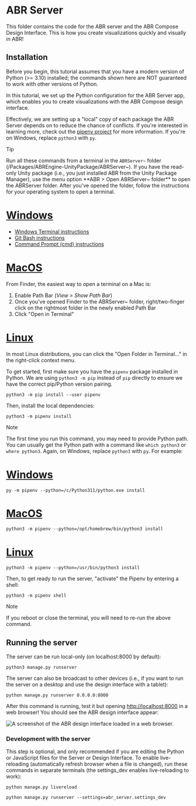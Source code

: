 # ABR Server

This folder contains the code for the ABR server and the ABR Compose Design
Interface. This is how you create visualizations quickly and visually in ABR!

## Installation

Before you begin, this tutorial assumes that you have a modern version of Python
(>= 3.10) installed; the commands shown here are NOT guaranteed to work with
other versions of Python.

In this tutorial, we set up the Python configuration for the ABR Server app,
which enables you to create visualizations with the ABR Compose design interface.

Effectively, we are setting up a "local" copy of each package the ABR Server
depends on to reduce the chance of conflicts. If you're interested in learning
more, check out the [pipenv project](https://docs.pipenv.org/) for more
information. If you're on Windows, replace `python3` with `py`.

> [!TIP]
> Run all these commands from a terminal in the `ABRServer~` folder (<Your 
> Project>/Packages/ABREngine-UnityPackage/ABRServer~). If you have the read-only
> Unity package (i.e., you just installed ABR from the Unity Package Manager), use
> the menu option **ABR > Open ABRServer~ folder** to open the ABRServer folder.
> After you've opened the folder, follow the instructions for your operating
> system to open a terminal.
> 
> # [Windows](#tab/windows)
> - [Windows Terminal
>   instructions](https://johnwargo.com/posts/2024/launch-windows-terminal/)
> - [Git Bash instructions](https://stackoverflow.com/questions/72100187/how-to-open-git-bash-from-specific-folder-in-windows-11)
> - [Command Prompt (cmd)
>   instructions](https://www.howtogeek.com/789662/how-to-open-a-cmd-window-in-a-folder-on-windows/)
>
> # [MacOS](#tab/mac)
> From Finder, the easiest way to open a terminal on a Mac is:
> 1. Enable Path Bar (*View > Show Path Bar*)
> 2. Once you've opened Finder to the ABRServer~ folder, right/two-finger click
>    on the rightmost folder in the newly enabled Path Bar
> 3. Click "Open in Terminal"
>
> # [Linux](#tab/linux)
> In most Linux distributions, you can click the "Open Folder in Terminal..." in the
> right-click context menu.

To get started, first make sure you have the `pipenv` package installed in
Python. We are using `python3 -m pip` instead of `pip` directly to ensure we
have the correct pip/Python version pairing.

```
python3 -m pip install --user pipenv
```

Then, install the local dependencies:

```
python3 -m pipenv install
```

> [!NOTE]
> The first time you run this command, you may need to provide Python path. You
> can usually get the Python path with a command like `which python3` or `where
> python3`. Again, on Windows, replace `python3` with `py`. For example:
> 
> # [Windows](#tab/windows)
> ```
> py -m pipenv --python=/c/Python311/python.exe install
> ```
>
> # [MacOS](#tab/mac)
> ```
> python3 -m pipenv --python=/opt/homebrew/bin/python3 install
> ```
>
> # [Linux](#tab/linux)
> ```
> python3 -m pipenv --python=/usr/bin/python3 install
> ```

Then, to get ready to run the server, "activate" the Pipenv by entering a shell:

```
python3 -m pipenv shell
```

> [!NOTE]
> If you reboot or close the terminal, you will need to re-run the above command.


## Running the server

The server can be run local-only (on localhost:8000 by default):

```
python3 manage.py runserver
```

The server can also be broadcast to other devices (i.e., if you want to run the
server on a desktop and use the design interface with a tablet):

```
python manage.py runserver 0.0.0.0:8000
```

After this command is running, test it but opening <http://localhost:8000> in a
web browser! You should see the ABR design interface appear:


![A screenshot of the ABR design interface loaded in a web browser.](../resources/abr-vis-app-2-interface.png)


### Development with the server

This step is optional, and only recommended if you are editing the Python or
JavaScript files for the Server or Design Interface. To enable live-reloading
(automatically refresh browser when a file is changed), run these commands in
separate terminals (the settings_dev enables live-reloading to work):

```
python manage.py livereload
```

```
python manage.py runserver --settings=abr_server.settings_dev
```
